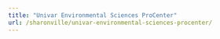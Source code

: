 ```yaml
---
title: "Univar Environmental Sciences ProCenter"
url: /sharonville/univar-environmental-sciences-procenter/
---
```


